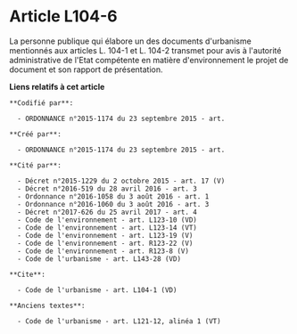 # Article L104-6

La personne publique qui élabore un des documents d'urbanisme mentionnés aux articles L. 104-1 et L. 104-2 transmet pour avis
à l'autorité administrative de l'Etat compétente en matière d'environnement le projet de document et son rapport de
présentation.

**Liens relatifs à cet article**

	**Codifié par**:

	  - ORDONNANCE n°2015-1174 du 23 septembre 2015 - art.

	**Créé par**:

	  - ORDONNANCE n°2015-1174 du 23 septembre 2015 - art.

	**Cité par**:

	  - Décret n°2015-1229 du 2 octobre 2015 - art. 17 (V)
	  - Décret n°2016-519 du 28 avril 2016 - art. 3
	  - Ordonnance n°2016-1058 du 3 août 2016 - art. 1
	  - Ordonnance n°2016-1060 du 3 août 2016 - art. 3
	  - Décret n°2017-626 du 25 avril 2017 - art. 4
	  - Code de l'environnement - art. L123-10 (VD)
	  - Code de l'environnement - art. L123-14 (VT)
	  - Code de l'environnement - art. L123-19 (V)
	  - Code de l'environnement - art. R123-22 (V)
	  - Code de l'environnement - art. R123-8 (V)
	  - Code de l'urbanisme - art. L143-28 (VD)

	**Cite**:

	  - Code de l'urbanisme - art. L104-1 (VD)

	**Anciens textes**:

	  - Code de l'urbanisme - art. L121-12, alinéa 1 (VT)
